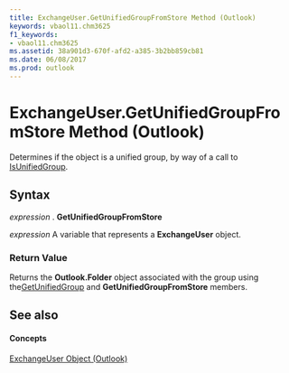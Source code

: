 ```yaml
---
title: ExchangeUser.GetUnifiedGroupFromStore Method (Outlook)
keywords: vbaol11.chm3625
f1_keywords:
- vbaol11.chm3625
ms.assetid: 38a901d3-670f-afd2-a385-3b2bb859cb81
ms.date: 06/08/2017
ms.prod: outlook
---
```



# ExchangeUser.GetUnifiedGroupFromStore Method (Outlook)

Determines if the object is a unified group, by way of a call to [IsUnifiedGroup](exchangeuser-isunifiedgroup-method-outlook.md).


## Syntax

 _expression_ . **GetUnifiedGroupFromStore**

 _expression_ A variable that represents a **ExchangeUser** object.


### Return Value

Returns the  **Outlook.Folder** object associated with the group using the[GetUnifiedGroup](exchangeuser-getunifiedgroup-method-outlook.md) and **GetUnifiedGroupFromStore** members.


## See also


#### Concepts


[ExchangeUser Object (Outlook)](exchangeuser-object-outlook.md)

